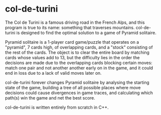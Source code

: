 # col-de-turini

The Col de Turini is a famous driving road in the French Alps, and this program is true to its name: something that traverses mountains. col-de-turini is designed to find the optimal solution to a game of Pyramid solitaire.

Pyramid solitaire is a 1-player card game/puzzle that operates on a "pyramid", 7 cards high, of overlapping cards, and a "stock" consisting of the rest of the cards. The object is to clear the entire board by matching cards whose values add to 13, but the difficulty lies in the order the decisions are made due to the overlapping cards blocking certain moves: match one pair and not another another early on in the game, and it could end in loss due to a lack of valid moves later on.

col-de-turini forever changes Pyramid solitaire by analysing the starting state of the game, building a tree of all possible places where move decisions could cause divergences in game traces, and calculating which path(s) win the game and net the best score.

col-de-turini is written entirely from scratch in C++.
